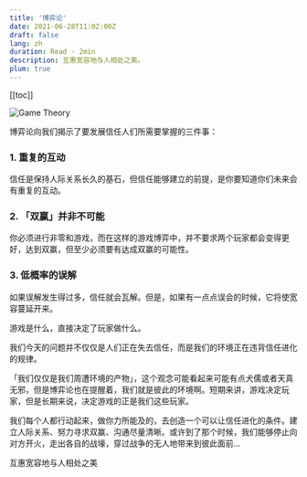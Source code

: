 ```yaml
---
title: '博弈论'
date: 2021-06-28T11:02:00Z
draft: false
lang: zh
duration: Read · 2min
description: 互惠宽容地与人相处之美。
plum: true
---
```


[[toc]]

![Game Theory](//cdn.3333120.com/article/game-thory/truce.jpeg)

博弈论向我们揭示了要发展信任人们所需要掌握的三件事：

### 1. 重复的互动

信任是保持人际关系长久的基石，但信任能够建立的前提，是你要知道你们未来会有重复的互动。

### 2. 「双赢」并非不可能

你必须进行非零和游戏，而在这样的游戏博弈中，并不要求两个玩家都会变得更好，达到双赢，但至少必须要有达成双赢的可能性。

### 3. 低概率的误解

如果误解发生得过多，信任就会瓦解。但是，如果有一点点误会的时候，它将使宽容蔓延开来。

游戏是什么，直接决定了玩家做什么。

我们今天的问题并不仅仅是人们正在失去信任，而是我们的环境正在违背信任进化的规律。

「我们仅仅是我们周遭环境的产物」，这个观念可能看起来可能有点犬儒或者天真无邪，但是博弈论也在提醒着，我们就是彼此的环境啊。短期来讲，游戏决定玩家，但是长期来说，决定游戏的正是我们这些玩家。

我们每个人都行动起来，做你力所能及的，去创造一个可以让信任进化的条件。建立人际关系、努力寻求双赢、沟通尽量清晰。或许到了那个时候，我们能够停止向对方开火，走出各自的战壕，穿过战争的无人地带来到彼此面前...

互惠宽容地与人相处之美
